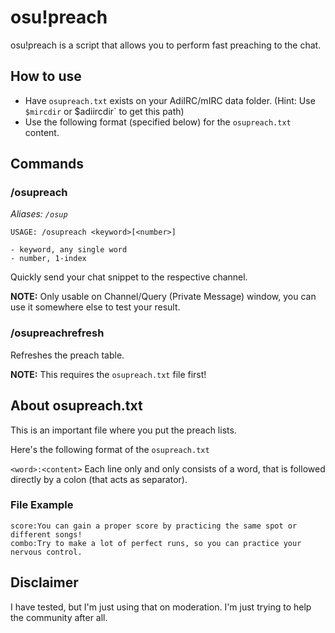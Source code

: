 # osu!preach

osu!preach is a script that allows you to perform fast preaching to the chat.

## How to use

- Have `osupreach.txt` exists on your AdiIRC/mIRC data folder. (Hint: Use `$mircdir` or $adiircdir` to get this path)
- Use the following format (specified below) for the `osupreach.txt` content.

## Commands

### /osupreach

*Aliases: `/osup`*

```
USAGE: /osupreach <keyword>[<number>]

- keyword, any single word
- number, 1-index
```

Quickly send your chat snippet to the respective channel.

**NOTE:** Only usable on Channel/Query (Private Message) window, you can use it somewhere else to test your result.

### /osupreachrefresh

Refreshes the preach table.

**NOTE:** This requires the `osupreach.txt` file first!

## About osupreach.txt

This is an important file where you put the preach lists.

Here's the following format of the `osupreach.txt`

`<word>:<content>`
Each line only and only consists of a word, that is followed directly by a colon (that acts as separator).

### File Example
```
score:You can gain a proper score by practicing the same spot or different songs!
combo:Try to make a lot of perfect runs, so you can practice your nervous control.
```

## Disclaimer

I have tested, but I'm just using that on moderation. I'm just trying to help the community after all.